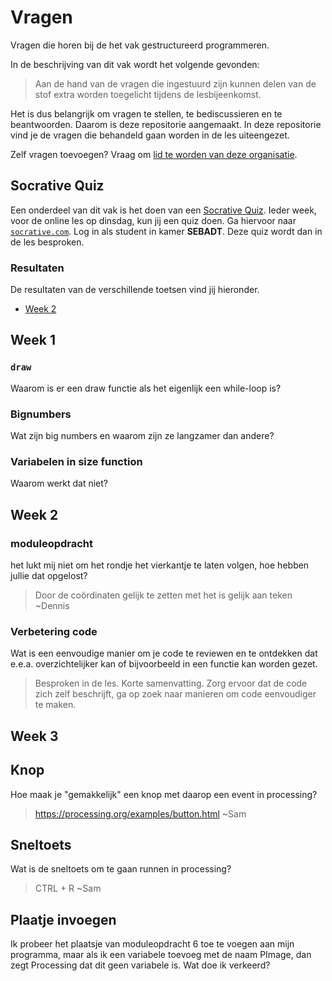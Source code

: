 # Vragen
Vragen die horen bij de het vak gestructureerd programmeren.

In de beschrijving van dit vak wordt het volgende gevonden:

> Aan de hand van de vragen die ingestuurd zijn kunnen delen van de stof extra worden toegelicht tijdens de lesbijeenkomst.

Het is dus belangrijk om vragen te stellen, te bediscussieren en te beantwoorden. Daarom is deze repositorie aangemaakt. In deze repositorie vind je de vragen die behandeld gaan worden in de les uiteengezet. 

Zelf vragen toevoegen? Vraag om [lid te worden van deze organisatie](https://github.com/seba-dt-2019/vragen/issues/new?title=Mag+ik+lid+worden&template=becoming_a_member.md).

## Socrative Quiz
Een onderdeel van dit vak is het doen van een [Socrative Quiz][socrative]. Ieder week, voor de online les op dinsdag, kun jij een quiz doen. Ga hiervoor naar [`socrative.com`][socrative]. Log in als student in kamer **SEBADT**. Deze quiz wordt dan in de les besproken.

### Resultaten
De resultaten van de verschillende toetsen vind jij hieronder.

* [Week 2](https://github.com/seba-dt-2019/vragen/raw/master/resultaten_week2.xlsx)

## Week 1
### `draw`
Waarom is er een draw functie als het eigenlijk een while-loop is?

### Bignumbers
Wat zijn big numbers en waarom zijn ze langzamer dan andere?

### Variabelen in size function
Waarom werkt dat niet?

## Week 2

### moduleopdracht
het lukt mij niet om het rondje het vierkantje te laten volgen, hoe hebben jullie dat opgelost?

> Door de coördinaten gelijk te zetten met het is gelijk aan teken  ~Dennis 

### Verbetering code
Wat is een eenvoudige manier om je code te reviewen en te ontdekken dat e.e.a. overzichtelijker kan of bijvoorbeeld in een functie kan worden gezet.

> Besproken in de les. Korte samenvatting. Zorg ervoor dat de code zich zelf beschrijft, ga op zoek naar manieren om code eenvoudiger te maken.

## Week 3

## Knop
Hoe maak je "gemakkelijk" een knop met daarop een event in processing?

> https://processing.org/examples/button.html ~Sam

## Sneltoets
Wat is de sneltoets om te gaan runnen in processing?

> CTRL + R ~Sam

## Plaatje invoegen
Ik probeer het plaatsje van moduleopdracht 6 toe te voegen aan mijn programma, maar als ik een variabele toevoeg met de naam PImage, dan zegt Processing dat dit geen variabele is. Wat doe ik verkeerd? 

[socrative]: https://socrative.com
